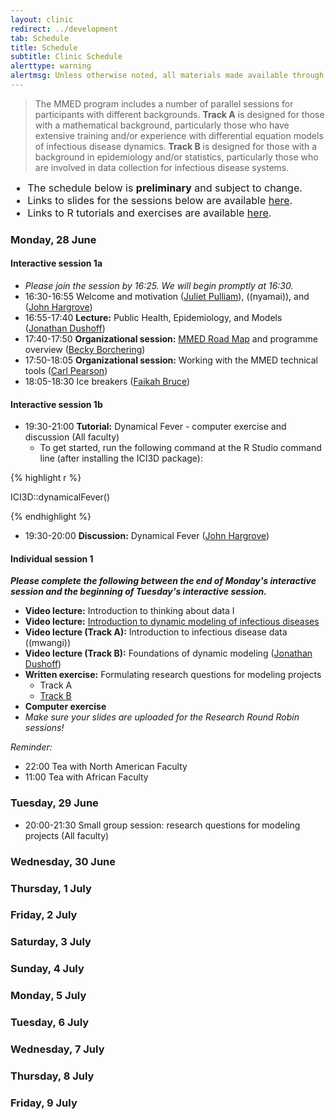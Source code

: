 ```yaml
---
layout: clinic
redirect: ../development
tab: Schedule
title: Schedule
subtitle: Clinic Schedule
alerttype: warning
alertmsg: Unless otherwise noted, all materials made available through this website are licensed through a <a rel="license" href="http://creativecommons.org/licenses/by/4.0/">CC-BY International License</a>. <a rel="license" href="../license">Click here for license details</a>.
---
```


> The MMED program includes a number of parallel sessions for participants with different backgrounds. **Track A** is designed for those with a mathematical background, particularly those who have extensive training and/or experience with differential equation models of infectious disease dynamics. **Track B** is designed for those with a background in epidemiology and/or statistics, particularly those who are involved in data collection for infectious disease systems.

<div class="alert alert-warning" role="alert">
  <div class="container padding-left=0px padding-right=0px">
    <ul style="font-size:16px; margin:0px;">
      <li>The schedule below is <b>preliminary</b> and subject to change.</li>
      <li>Links to slides for the sessions below are available <a href="../resources/slides">here</a>.</li>
      <li>Links to R tutorials and exercises are available <a href="../tutorials">here</a>.</li>
    </ul>
  </div>
</div>


### Monday, 28 June

#### Interactive session 1a

- _Please join the session by 16:25. We will begin promptly at 16:30._
- 16:30-16:55 Welcome and motivation ([Juliet Pulliam]({{site.subdomainurl}}/team/pulliam/)), ((nyamai)), and ([John Hargrove]({{site.subdomainurl}}/team/hargrove/))
- 16:55-17:40 **Lecture:** Public Health, Epidemiology, and Models ([Jonathan Dushoff]({{site.subdomainurl}}/team/dushoff/))
- 17:40-17:50 **Organizational session:** [MMED Road Map](../roadmap) and programme overview ([Becky Borchering]({{site.subdomainurl}}/team/borchering/))
- 17:50-18:05 **Organizational session:** Working with the MMED technical tools ([Carl Pearson]({{site.subdomainurl}}/team/pearson/)) 
- 18:05-18:30 Ice breakers ([Faikah Bruce]({{site.subdomainurl}}/team/bruce/))

#### Interactive session 1b

- 19:30-21:00 **Tutorial:** Dynamical Fever - computer exercise and discussion (All faculty) 
    - To get started, run the following command at the R Studio command line (after installing the ICI3D package):

<div class="row">
<div class="col-lg-1">
</div>
<div class="col-lg-10">
{% highlight r %}

ICI3D::dynamicalFever()

{% endhighlight %}
</div>
<div class="col-lg-1">
</div>
</div>

- 19:30-20:00 **Discussion:** Dynamical Fever ([John Hargrove]({{site.subdomainurl}}/team/hargrove/)) 

#### Individual session 1

_**Please complete the following between the end of Monday's interactive session and the beginning of Tuesday's interactive session.**_

- **Video lecture:** Introduction to thinking about data I 
- **Video lecture:** [Introduction to dynamic modeling of infectious diseases](https://youtu.be/EV5FLlrRwiQ) 
- **Video lecture (Track A):** Introduction to infectious disease data ((mwangi))
- **Video lecture (Track B):** Foundations of dynamic modeling ([Jonathan Dushoff]({{site.subdomainurl}}/team/dushoff/))
- **Written exercise:** Formulating research questions for modeling projects 
    - Track A 
    - [Track B](https://www.dropbox.com/s/tb1j4eezub3wi4t/03_ResearchQuestions.docx?dl=1)
- **Computer exercise** 
- _Make sure your slides are uploaded for the Research Round Robin sessions!_

_Reminder:_

- 22:00 Tea with North American Faculty
- 11:00 Tea with African Faculty

### Tuesday, 29 June


- 20:00-21:30 Small group session: research questions for modeling projects (All faculty) 

### Wednesday, 30 June



### Thursday, 1 July



### Friday, 2 July



### Saturday, 3 July



### Sunday, 4 July



### Monday, 5 July



### Tuesday, 6 July



### Wednesday, 7 July



### Thursday, 8 July



### Friday, 9 July
